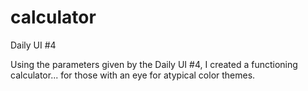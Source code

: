# calculator
Daily UI #4

Using the parameters given by the Daily UI #4, I created a functioning calculator... for those with an eye for atypical color themes.
